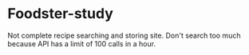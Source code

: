 # Foodster-study
Not complete recipe searching and storing site. Don't search too much because API has a limit of 100 calls in a hour.
